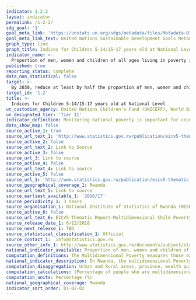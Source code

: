 ```yaml
---
indicator: 1.2.2
layout: indicator
permalink: /1-2-2/
sdg_goal: '1'
goal_meta_link: 'https://unstats.un.org/sdgs/metadata/files/Metadata-01-02-02.pdf'
goal_meta_link_text: United Nations Sustainable Development Goals Metadata (pdf 894kB)
graph_type: line 
graph_title: Indices for Children 5-14/15-17 years old at National Level
indicator_name: >-
  Proportion of men, women and children of all ages living in poverty in all its dimensions according to national definitions
published: true
reporting_status: complete
data_non_statistical: false
target: >-
  By 2030, reduce at least by half the proportion of men, women and children of all ages living in poverty in all its dimensions according to national definitions
target_id: '1.2'
title: >-
  Indices for Children 5-14/15-17 years old at National Level
un_custodian_agency: United Nations Children's Fund (UNICEFF), World Bank (WB), United Nations Development Programme (UNDP)
un_designated_tier: 'Tier II'
indicator_definition: Monitoring national poverty is important for country-specific development agendas. National poverty lines are used to make more accurate estimates of poverty consistent with the country’s specific economic and social circumstances and are not intended for international comparisons of poverty rates
data_show_map: false
source_active_1: true
source_url_text_1: 'http://www.statistics.gov.rw/publication/eicv5-thematic-report-multidimensional-child-poverty-report'
source_active_2: false
source_url_text_2: Link to Source
source_active_3: false
source_url_3: Link to source
source_active_4: false
source_url_text_4: Link to source
source_active_5: false
source_url_1: 'http://www.statistics.gov.rw/publication/eicv5-thematic-report-multidimensional-child-poverty-report'
source_geographical_coverage_1: Rwanda
source_url_text_5: Link to source
source_earliest_available_1: '2016/17'
source_periodicity_1: 3 Years
source_organisation_1: National Institute of Statistics of Rwanda (NISR)
source_active_6: false
source_url_text_6: EICV5-Thematic Report-Multidimensional Child Poverty Report
source_release_date_1: 6/12/2018
source_next_release_1: TBD
source_statistical_classification_1: Official
source_contact_1:  info@statistics.gov.rw
source_other_info_1: http://www.statistics.gov.rw/documents/subject/standards-and-methods
national_indicator_available: Proportion of men, women and children of all ages living in poverty in all its dimentions according to national definitions
computation_definitions: The Multidimensional Poverty measures those experiencing multiple deprivations (Maria et al, October 2011), and the global dimensions measured are health, education and standard of living
national_indicator_description: In Rwanda, the multidimensional Poverty identifies multiple deprivations at the household and individual level in Education, housing, Public services, social services & Economic activity
computation_disaggregation: Urban and Rural areas, province, wealth quintiles 
computation_calculations: (Percentage of people who are multidimensionally poor, or the headcount * Average percentage of dimensions in which poor people are deprived)
computation_units: Percentage (%)
national_geographical_coverage: Rwanda
indicator_sort_order: 01-02-02
---
```

 
